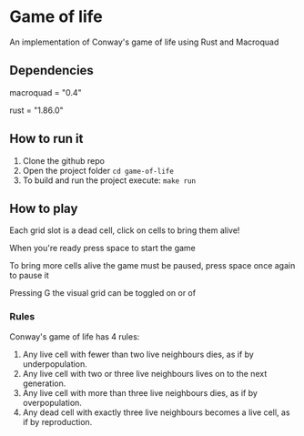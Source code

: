 # Game of life
An implementation of Conway's game of life using Rust and Macroquad

## Dependencies
macroquad = "0.4"

rust = "1.86.0"

## How to run it
1. Clone the github repo
2. Open the project folder `cd game-of-life`
3. To build and run the project execute: `make run`

## How to play
Each grid slot is a dead cell, click on cells to bring them alive!

When you're ready press space to start the game

To bring more cells alive the game must be paused, press space once again to pause it

Pressing G the visual grid can be toggled on or of

### Rules
Conway's game of life has 4 rules:
1. Any live cell with fewer than two live neighbours dies, as if by underpopulation.
2. Any live cell with two or three live neighbours lives on to the next generation.
3. Any live cell with more than three live neighbours dies, as if by overpopulation.
4. Any dead cell with exactly three live neighbours becomes a live cell, as if by reproduction.
